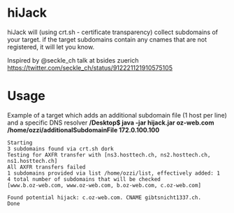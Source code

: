 # hiJack
hiJack will (using crt.sh - certificate transparency) collect subdomains of your target.
if the target subdomains contain any cnames that are not registered, it will let you know.

Inspired by @seckle_ch talk at bsides zuerich
https://twitter.com/seckle_ch/status/912221121910575105


# Usage
Example of a target which adds an additional subdomain file (1 host per line) and a specific DNS resolver
**/Desktop$ java -jar hijack.jar oz-web.com /home/ozzi/additionalSubdomainFile 172.0.100.100**
```
Starting
3 subdomains found via crt.sh dork
Testing for AXFR transfer with [ns3.hosttech.ch, ns2.hosttech.ch, ns1.hosttech.ch]
All AXFR transfers failed
1 subdomains provided via list /home/ozzi/list, effectively added: 1
4 total number of subdomains that will be checked
[www.b.oz-web.com, www.oz-web.com, b.oz-web.com, c.oz-web.com]

Found potential hijack: c.oz-web.com. CNAME gibtsnicht1337.ch.
Done

```
